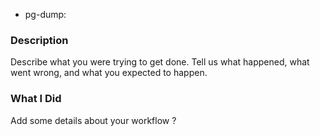 * pg-dump:

### Description

Describe what you were trying to get done.
Tell us what happened, what went wrong, and what you expected to happen.

### What I Did

Add some details about your workflow ?
